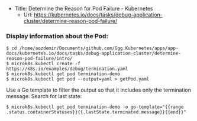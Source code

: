 * Title:	Determine the Reason for Pod Failure - Kubernetes
  * Url:	https://kubernetes.io/docs/tasks/debug-application-cluster/determine-reason-pod-failure/


### Display information about the Pod:
```
$ cd /home/aozdemir/Documents/github.com/Ggg.Kubernetes/apps/app-docs/kubernetes.io/docs/tasks/debug-application-cluster/determine-reason-pod-failure/intro/
$ microk8s.kubectl create -f https://k8s.io/examples/debug/termination.yaml
$ microk8s.kubectl get pod termination-demo
$ microk8s.kubectl get pod --output=yaml > getPod.yaml
```

Use a Go template to filter the output so that it includes only the termination message:
Search for last state:

```
$ microk8s.kubectl get pod termination-demo -o go-template="{{range .status.containerStatuses}}{{.lastState.terminated.message}}{{end}}"
```

